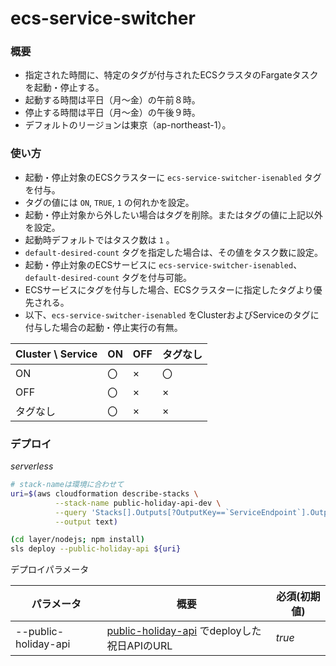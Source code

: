 # ecs-service-switcher

### 概要

- 指定された時間に、特定のタグが付与されたECSクラスタのFargateタスクを起動・停止する。
- 起動する時間は平日（月～金）の午前８時。
- 停止する時間は平日（月～金）の午後９時。
- デフォルトのリージョンは東京（ap-northeast-1）。

### 使い方

- 起動・停止対象のECSクラスターに `ecs-service-switcher-isenabled` タグを付与。
- タグの値には `ON`, `TRUE`, `1` の何れかを設定。
- 起動・停止対象から外したい場合はタグを削除。またはタグの値に上記以外を設定。
- 起動時デフォルトではタスク数は `1` 。
- `default-desired-count` タグを指定した場合は、その値をタスク数に設定。
- 起動・停止対象のECSサービスに `ecs-service-switcher-isenabled`、`default-desired-count` タグを付与可能。
- ECSサービスにタグを付与した場合、ECSクラスターに指定したタグより優先される。
- 以下、`ecs-service-switcher-isenabled` をClusterおよびServiceのタグに付与した場合の起動・停止実行の有無。

| Cluster \ Service | ON | OFF | タグなし |
| -- | -- | -- | -- |
| ON | 〇 | × | 〇 |
| OFF | 〇 | × | × |
| タグなし | 〇 | × | × |

### デプロイ

*serverless*

```sh
# stack-nameは環境に合わせて
uri=$(aws cloudformation describe-stacks \
          --stack-name public-holiday-api-dev \
          --query 'Stacks[].Outputs[?OutputKey==`ServiceEndpoint`].OutputValue' \
          --output text)

(cd layer/nodejs; npm install)
sls deploy --public-holiday-api ${uri}
```

デプロイパラメータ

|パラメータ|概要|必須(初期値)|
|--|--|--|
|--public-holiday-api|[public-holiday-api](https://github.com/ot-nemoto/public-holiday-api) でdeployした祝日APIのURL|_true_|
